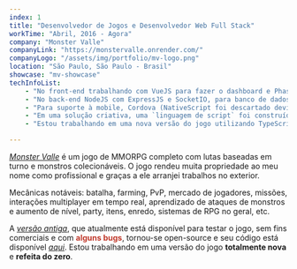 ```yaml
---
index: 1
title: "Desenvolvedor de Jogos e Desenvolvedor Web Full Stack"
workTime: "Abril, 2016 - Agora"
company: "Monster Valle"
companyLink: "https://monstervalle.onrender.com/"
companyLogo: "/assets/img/portfolio/mv-logo.png"
location: "São Paulo, São Paulo - Brasil"
showcase: "mv-showcase"
techInfoList:
    - "No front-end trabalhando com VueJS para fazer o dashboard e PhaserJS para fazer o gameclient."
    - "No back-end NodeJS com ExpressJS e SocketIO, para banco de dados MySQL e RethinkDB."
    - "Para suporte à mobile, Cordova (NativeScript foi descartado devido ao suporte a WebGL) e desktop, Electron."
    - "Em uma solução criativa, uma `linguagem de script` foi construída em cima do JSON para automatizar o gameclient/gameserver, a maioria do jogo é totalmente automatizada: level design, UIs, batalha, processos de rede. Um padrão de arquitetura próprio foi criado para tornar o desenvolvimento e a manutenção fáceis e claros. Criei soluções criativas que economizaram muitos meses de trabalho manual e o jogo poderia se tornar um mecanismo de jogo facilmente personalizável, semelhante a mecanismos como Construct, RPG Maker e GDevelop. Muita otimização no carregamento do jogo, claro, porque estou em uma plataforma web onde os recursos não podem ser carregados todos de uma vez, muitas soluções criativas envolvendo carregamento dinâmico."
    - "Estou trabalhando em uma nova versão do jogo utilizando TypeScript, PhaserJS 3, NuxtJS, NestJS, SocketIO, TypeORM e JWT."

---
```

<p>
    <i><a href="https://monstervalle.onrender.com/" target="_blank">Monster Valle</a></i> é um jogo de MMORPG completo com lutas baseadas em turno e monstros colecionáveis. O jogo rendeu muita propriedade ao meu nome como profissional e graças a ele arranjei trabalhos no exterior.
</p>
<p>
    Mecânicas notáveis: batalha, farming, PvP, mercado de jogadores, missões, interações multiplayer em tempo real, aprendizado de ataques de monstros e aumento de nível, party, itens, enredo, sistemas de RPG no geral, etc.
</p>
<p>
    A <i><a href="https://monstervalle.onrender.com/" target="_blank">versão antiga</a></i>, que atualmente está disponível 
    para testar o jogo, sem fins comerciais e com <b style="color: #c0392b;">alguns bugs</b>, tornou-se open-source e seu código está disponível <i><a href="https://github.com/ivopc/Monster-Valle/" target="_blank">aqui</a></i>. Estou trabalhando em uma versão do jogo <b>totalmente nova</b> e <b>refeita do zero</b>.
</p>